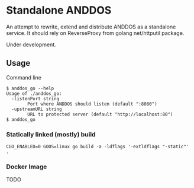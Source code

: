# Standalone ANDDOS

An attempt to rewrite, extend and distribute ANDDOS as a standalone service. It should rely on ReverseProxy from golang net/httputil package.

Under development.

## Usage

Command line

```
$ anddos_go --help
Usage of ./anddos_go:
  -listenPort string
        Port where ANDDOS should listen (default ":8080")
  -upstreamURL string
        URL to protected server (default "http://localhost:80")
$ anddos_go
```

### Statically linked (mostly) build

```
CGO_ENABLED=0 GOOS=linux go build -a -ldflags '-extldflags "-static"' .
```

### Docker Image

TODO